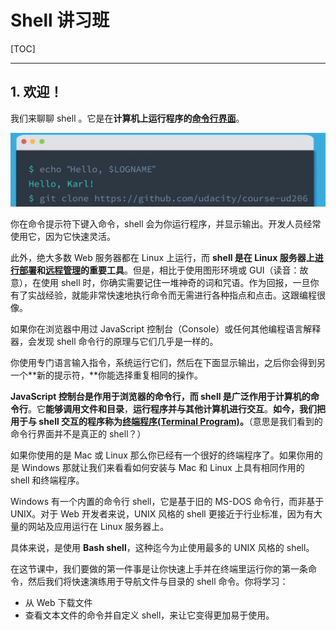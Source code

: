 # Shell 讲习班

[TOC]

---

## 1. 欢迎！

我们来聊聊 shell 。它是在**计算机上运行程序的<u>命令行界面</u>**。

![1529075361654](assets/1529075361654.png)

你在命令提示符下键入命令，shell 会为你运行程序，并显示输出。开发人员经常使用它，因为它快速灵活。

此外，绝大多数 Web 服务器都在 Linux 上运行，而 **shell 是在 Linux 服务器上<u>进行部署</u>和<u>远程管理</u>的重要工具**。但是，相比于使用图形环境或 GUI（读音：故意），在使用 shell 时，你确实需要记住一堆神奇的词和咒语。作为回报，一旦你有了实战经验，就能非常快速地执行命令而无需进行各种指点和点击。这跟编程很像。

如果你在浏览器中用过 JavaScript 控制台（Console）或任何其他编程语言解释器，会发现 shell 命令行的原理与它们几乎是一样的。

你使用专门语言输入指令，系统运行它们，然后在下面显示输出，之后你会得到另一个**新的提示符，**你能选择重复相同的操作。

**JavaScript 控制台是作用于浏览器的命令行，而 shell 是广泛作用于计算机的命令行**。它**能够调用文件和目录**，**运行程序并与其他计算机进行交互**。**如今，我们把用于与 shell 交互的程序称为<u>终端程序(Terminal Program)</u>。**（意思是我们看到的命令行界面并不是真正的 shell？）

如果你使用的是 Mac 或 Linux 那么你已经有一个很好的终端程序了。如果你用的是 Windows 那就让我们来看看如何安装与 Mac 和 Linux 上具有相同作用的 shell 和终端程序。

Windows 有一个内置的命令行 shell，它是基于旧的 MS-DOS 命令行，而非基于 UNIX。对于 Web 开发者来说，UNIX 风格的 shell 更接近于行业标准，因为有大量的网站及应用运行在 Linux 服务器上。

具体来说，是使用 **Bash shell**，这种迄今为止使用最多的 UNIX 风格的 shell。

在这节课中，我们要做的第一件事是让你快速上手并在终端里运行你的第一条命令，然后我们将快速演练用于导航文件与目录的 shell 命令。你将学习：

- 从 Web 下载文件
- 查看文本文件的命令并自定义 shell，来让它变得更加易于使用。